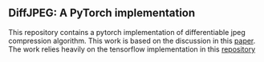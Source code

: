 ## DiffJPEG: A PyTorch implementation 
This repository contains a pytorch implementation of differentiable jpeg compression algorithm.  This work is based on the discussion in this [paper](https://machine-learning-and-security.github.io/papers/mlsec17_paper_54.pdf).  The work relies heavily on the tensorflow implementation in this [repository](https://github.com/rshin/differentiable-jpeg)